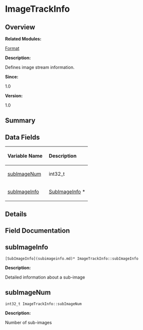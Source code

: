 # ImageTrackInfo<a name="EN-US_TOPIC_0000001054718131"></a>

## **Overview**<a name="section1830550248093531"></a>

**Related Modules:**

[Format](format.md)

**Description:**

Defines image stream information. 

**Since:**

1.0

**Version:**

1.0

## **Summary**<a name="section531107173093531"></a>

## Data Fields<a name="pub-attribs"></a>

<a name="table391397093093531"></a>
<table><thead align="left"><tr id="row794766457093531"><th class="cellrowborder" valign="top" width="50%" id="mcps1.1.3.1.1"><p id="p41275365093531"><a name="p41275365093531"></a><a name="p41275365093531"></a>Variable Name</p>
</th>
<th class="cellrowborder" valign="top" width="50%" id="mcps1.1.3.1.2"><p id="p913927842093531"><a name="p913927842093531"></a><a name="p913927842093531"></a>Description</p>
</th>
</tr>
</thead>
<tbody><tr id="row450381474093531"><td class="cellrowborder" valign="top" width="50%" headers="mcps1.1.3.1.1 "><p id="p20652626093531"><a name="p20652626093531"></a><a name="p20652626093531"></a><a href="imagetrackinfo.md#ace6e4d15cfb775f2cd22107fd726b677">subImageNum</a></p>
</td>
<td class="cellrowborder" valign="top" width="50%" headers="mcps1.1.3.1.2 "><p id="p1016290290093531"><a name="p1016290290093531"></a><a name="p1016290290093531"></a>int32_t </p>
</td>
</tr>
<tr id="row1226758415093531"><td class="cellrowborder" valign="top" width="50%" headers="mcps1.1.3.1.1 "><p id="p494987978093531"><a name="p494987978093531"></a><a name="p494987978093531"></a><a href="imagetrackinfo.md#a5c06f24e374fca6adc906aa90c837297">subImageInfo</a></p>
</td>
<td class="cellrowborder" valign="top" width="50%" headers="mcps1.1.3.1.2 "><p id="p2122536933093531"><a name="p2122536933093531"></a><a name="p2122536933093531"></a><a href="subimageinfo.md">SubImageInfo</a> * </p>
</td>
</tr>
</tbody>
</table>

## **Details**<a name="section1931655075093531"></a>

## **Field Documentation**<a name="section1600430696093531"></a>

## subImageInfo<a name="a5c06f24e374fca6adc906aa90c837297"></a>

```
[SubImageInfo](subimageinfo.md)* ImageTrackInfo::subImageInfo
```

 **Description:**

Detailed information about a sub-image 

## subImageNum<a name="ace6e4d15cfb775f2cd22107fd726b677"></a>

```
int32_t ImageTrackInfo::subImageNum
```

 **Description:**

Number of sub-images 

